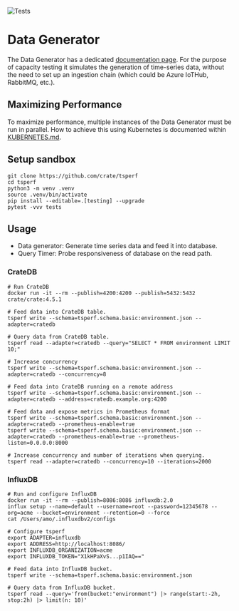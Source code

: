 ![Tests](https://github.com/crate/tsperf/workflows/Tests/badge.svg)

# Data Generator

The Data Generator has a dedicated [documentation page](tsperf/write/README.md).
For the purpose of capacity testing it simulates the generation of time-series
data, without the need to set up an ingestion chain (which could be Azure IoTHub, RabbitMQ, etc.).

## Maximizing Performance

To maximize performance, multiple instances of the Data Generator must be run in parallel.
How to achieve this using Kubernetes is documented within [KUBERNETES.md](KUBERNETES.md).

## Setup sandbox
```shell
git clone https://github.com/crate/tsperf
cd tsperf
python3 -m venv .venv
source .venv/bin/activate
pip install --editable=.[testing] --upgrade
pytest -vvv tests
```

## Usage

- Data generator: Generate time series data and feed it into database.
- Query Timer: Probe responsiveness of database on the read path.


### CrateDB
```shell
# Run CrateDB
docker run -it --rm --publish=4200:4200 --publish=5432:5432 crate/crate:4.5.1

# Feed data into CrateDB table.
tsperf write --schema=tsperf.schema.basic:environment.json --adapter=cratedb

# Query data from CrateDB table.
tsperf read --adapter=cratedb --query="SELECT * FROM environment LIMIT 10;"
```

```shell
# Increase concurrency
tsperf write --schema=tsperf.schema.basic:environment.json --adapter=cratedb --concurrency=8

# Feed data into CrateDB running on a remote address
tsperf write --schema=tsperf.schema.basic:environment.json --adapter=cratedb --address=cratedb.example.org:4200

# Feed data and expose metrics in Prometheus format
tsperf write --schema=tsperf.schema.basic:environment.json --adapter=cratedb --prometheus-enable=true
tsperf write --schema=tsperf.schema.basic:environment.json --adapter=cratedb --prometheus-enable=true --prometheus-listen=0.0.0.0:8000

# Increase concurrency and number of iterations when querying.
tsperf read --adapter=cratedb --concurrency=10 --iterations=2000
```


### InfluxDB
```shell
# Run and configure InfluxDB
docker run -it --rm --publish=8086:8086 influxdb:2.0
influx setup --name=default --username=root --password=12345678 --org=acme --bucket=environment --retention=0 --force
cat /Users/amo/.influxdbv2/configs

# Configure tsperf
export ADAPTER=influxdb
export ADDRESS=http://localhost:8086/
export INFLUXDB_ORGANIZATION=acme
export INFLUXDB_TOKEN="X1kHPaXvS...p1IAQ=="
 
# Feed data into InfluxDB bucket.
tsperf write --schema=tsperf.schema.basic:environment.json

# Query data from InfluxDB bucket.
tsperf read --query='from(bucket:"environment") |> range(start:-2h, stop:2h) |> limit(n: 10)'
```
